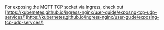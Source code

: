 For exposing the MQTT TCP socket via ingress, check out [https://kubernetes.github.io/ingress-nginx/user-guide/exposing-tcp-udp-services/](https://kubernetes.github.io/ingress-nginx/user-guide/exposing-tcp-udp-services/)
